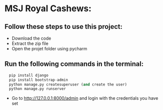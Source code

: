 # MSJ Royal Cashews:

## Follow these steps to use this project:

* Download the code    																					
* Extract the zip file																					
* Open the projet folder using pycharm																			
## Run the following commands in the terminal:			
``` python
  pip install django
  pip install bootstrap-admin
  python manage.py createsuperuser (and create the user)
  python manage.py runserver
```
* Go to http://127.0.0.1:8000/admin and login with the credentials you have set
